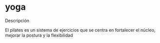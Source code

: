 # yoga
 Descripción

El pilates es un sistema de ejercicios que se centra en fortalecer el núcleo, mejorar la postura y la flexibilidad
